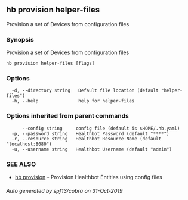 ## hb provision helper-files

Provision a set of Devices from configuration files

### Synopsis

Provision a set of Devices from configuration files

```
hb provision helper-files [flags]
```

### Options

```
  -d, --directory string   Default file location (default "helper-files")
  -h, --help               help for helper-files
```

### Options inherited from parent commands

```
      --config string     config file (default is $HOME/.hb.yaml)
  -p, --password string   Healthbot Password (default "****")
  -r, --resource string   Healthbot Resource Name (default "localhost:8080")
  -u, --username string   Healthbot Username (default "admin")
```

### SEE ALSO

* [hb provision](hb_provision.md)	 - Provision Healthbot Entities using config files

###### Auto generated by spf13/cobra on 31-Oct-2019
